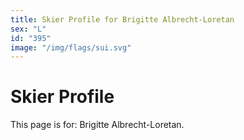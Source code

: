 ```yaml
---
title: Skier Profile for Brigitte Albrecht-Loretan
sex: "L"
id: "395"
image: "/img/flags/sui.svg" 
---
```


# Skier Profile

This page is for: Brigitte Albrecht-Loretan.
    